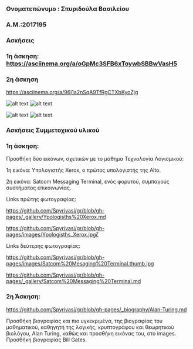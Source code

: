 
### Ονοματεπώνυμο : Σπυριδούλα Βασιλείου

### Α.Μ.:2017195

### Ασκήσεις

### 1η άσκηση: https://asciinema.org/a/oGpMc3SFB6xToywbSBBwVasH5

### 2η άσκηση

https://asciinema.org/a/96j1a2nSqA9TfRgCTXbKyoZjg



![alt text](https://github.com/Spyrivasi/sw/blob/2017195/2017195/hello-ntfy.png)
![alt text](https://github.com/Spyrivasi/sw/blob/2017195/2017195/hello-lock.png)


![alt text](https://github.com/Spyrivasi/sw/blob/2017195/2017195/cpntfy%20(1).png)
![alt text](https://github.com/Spyrivasi/sw/blob/2017195/2017195/cpnfy.png)




### Ασκήσεις Συμμετοχικού υλικού

### 1η άσκηση:

Προσθήκη δύο εικόνων, σχετικών με το μάθημα Τεχνολογία Λογισμικού:

1η εικόνα: Υπολογιστής Xerox, ο πρώτος υπολογιστής της Alto.

2η εικόνα:  Satcom Messaging Terminal, ενός φορυτού, συμπαγούς συστήματος επικοινωνίας.


Links πρώτης φωτογραφίας:


https://github.com/Spyrivasi/gr/blob/gh-pages/_gallery/Ypologisths%20Xerox.md

https://github.com/Spyrivasi/gr/blob/gh-pages/images/Ypologisths_Xerox.jpgζ

 Links δεύτερης φωτογραφίας:
 
 https://github.com/Spyrivasi/gr/blob/gh-pages/images/Satcom%20Mesaging%20Terminal.thumb.jpg
 
 https://github.com/Spyrivasi/gr/blob/gh-pages/_gallery/Satcom%20Messaging%20Terminal.md
 
 
 ### 2η Άσκηση:
 
 
 https://github.com/Spyrivasi/gr/blob/gh-pages/_biography/Alan-Turing.md
 
 

Προσθήκη βιογραφίας και πιο  υγκεκριμένα, της βιογραφίας του μαθηματικού, καθηγητή της λογικής, κρυπτογράφου και θεωρητικού βιολόγου, Alan Turing, καθώς και προσθήκη εικόνας του, στο images.
Προσθήκη βιογραφίας Bill Gates. 
